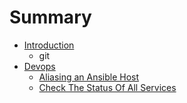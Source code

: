 # Summary

* [Introduction](README.md)
   * git
* [Devops](devops.md)
   * [Aliasing an Ansible Host](aliasing_an_ansible_host.md)
   * [Check The Status Of All Services](devops/check_the_status_of_all_services.md)

